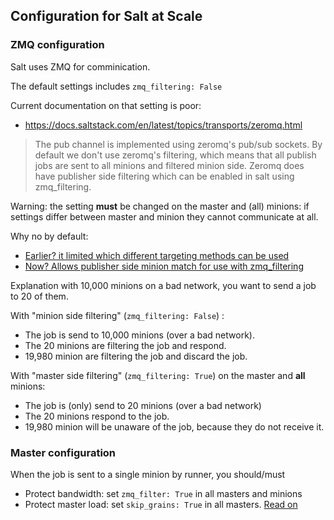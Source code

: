 ## Configuration for Salt at Scale

### ZMQ configuration

Salt uses ZMQ for comminication.

The default settings includes `zmq_filtering: False`

Current documentation on that setting is poor: 
- https://docs.saltstack.com/en/latest/topics/transports/zeromq.html

> The pub channel is implemented using zeromq's pub/sub sockets. By default we don't use zeromq's filtering, which means that all publish jobs are sent to all minions and filtered minion side. Zeromq does have publisher side filtering which can be enabled in salt using zmq_filtering.

Warning: the setting **must** be changed on the master and (all) minions: if settings differ between master and minion they cannot communicate at all.

Why no by default:
- [Earlier? it limited which different targeting methods can be used](https://groups.google.com/forum/?utm_medium=email&utm_source=footer#!msg/salt-users/Uaz8k6alFaU/Cp12ZaCEDwAJ)
- [Now? Allows publisher side minion match for use with zmq_filtering](https://github.com/saltstack/salt/pull/30518)

Explanation with 10,000 minions on a bad network, you want to send a job to 20 of them.

With "minion side filtering" (`zmq_filtering: False`) :
- The job is send to 10,000 minions (over a bad network).
- The 20 minions are filtering the job and respond.
- 19,980 minion are filtering the job and discard the job. 

With "master side filtering" (`zmq_filtering: True`) on the master and **all** minions:
- The job is (only) send to 20 minions (over a bad network)
- The 20 minions respond to the job.
- 19,980 minion will be unaware of the job, because they do not receive it.

### Master configuration

When the job is sent to a single minion by runner, you should/must 
- Protect bandwidth: set `zmq_filter: True` in all masters and minions
- Protect master load: set `skip_grains: True` in all masters. [Read on](https://github.com/saltstack/salt/pull/53603/files)

